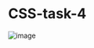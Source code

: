 # CSS-task-4

![image](https://github.com/amanraza202/CSS-task-4/assets/80668893/2ed7d88b-b03d-452f-a9e0-57483bf58560)

